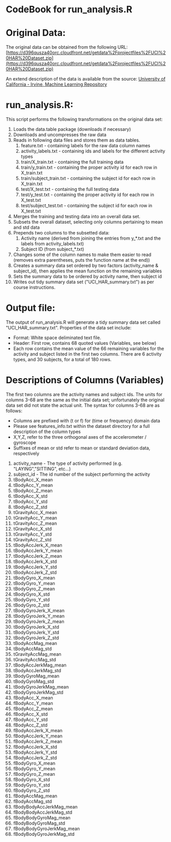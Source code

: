 # CodeBook for run_analysis.R

Original Data:
==========
The original data can be obtained from the following URL:
[https://d396qusza40orc.cloudfront.net/getdata%2Fprojectfiles%2FUCI%20HAR%20Dataset.zip](https://d396qusza40orc.cloudfront.net/getdata%2Fprojectfiles%2FUCI%20HAR%20Dataset.zip)

An extend description of the data is available from the source:
[University of California - Irvine, Machine Learning Repository](http://archive.ics.uci.edu/ml/datasets/Human+Activity+Recognition+Using+Smartphones)

run_analysis.R:
===============

This script performs the following transformations on the original data set:

1. Loads the data.table package (downloads if necessary)
2. Downloads and uncompresses the raw data
3. Reads in following data files and stores them as data tables.
	1. feature.txt - containing labels for the raw data column names
	2. activity_labels.txt - containing ids and labels for the different activity types
	3. train/X_train.txt - containing the full training data 
	4. train/y_train.txt - containing the proper activity id for each row in X_train.txt
	5. train/subject_train.txt - containing the subject id for each row in X_train.txt
	6. test/X_test.txt - containing the full testing data 
	7. test/y_test.txt - containing the proper activity id for each row in X_test.txt
	8. test/subject_test.txt - containing the subject id for each row in X_test.txt
4. Merges the training and testing data into an overall data set.
5. Subsets the overall dataset, selecting only columns pertaining to mean and std data
6. Prepends two columns to the subsetted data:
	1. Activity name (derived from joining the entries from y_*.txt and the labels from activity_labels.txt)
	2. Subject ID (from subject_*.txt)
7. Changes some of the column names to make them easier to read (removes extra parentheses, puts the function name at the end))
8. Creates a summary data set ordered by two factors (activity_name & subject_id), then applies the mean function on the remaining variables
9. Sets the summary data to be ordered by activity name, then subject id
10. Writes out tidy summary data set ("UCI_HAR_summary.txt") as per course instructions.

Output file:
===========
The output of run_analysis.R will generate a tidy summary data set called "UCI_HAR_summary.txt". Properties of the data set include:
* Format: White space deliminated text file. 
* Header: First row, contains 68 quoted values (Variables, see below)
* Each row contains the mean value of the 66 remaining variables for the activity and subject listed in the first two columns. There are 6 activity types, and 30 subjects, for a total of 180 rows.

Descriptions of Columns (Variables)
=========

The first two columns are the activity names and subject ids.
The units for columns 3-68 are the same as the initial data set; unfortunately the original data set did not state the actual unit.
The syntax for columns 3-68 are as follows:
- Columns are prefixed with (t or f) for (time or frequency) domain data
- Please see features_info.txt within the dataset directory for a full description of the column types
- X,Y,Z, refer to the three orthogonal axes of the accelerometer / gyroscope
- Suffixes of mean or std refer to mean or standard deviation data, respectively


1. activity_name - The type of activity performed (e.g. "LAYING","SITTING", etc...)
2. subject_id - The id number of the subject performing the activity
3. tBodyAcc_X_mean
4. tBodyAcc_Y_mean
5. tBodyAcc_Z_mean
6. tBodyAcc_X_std
7. tBodyAcc_Y_std
8. tBodyAcc_Z_std
9. tGravityAcc_X_mean
10. tGravityAcc_Y_mean
11. tGravityAcc_Z_mean
12. tGravityAcc_X_std
13. tGravityAcc_Y_std
14. tGravityAcc_Z_std
15. tBodyAccJerk_X_mean
16. tBodyAccJerk_Y_mean
17. tBodyAccJerk_Z_mean
18. tBodyAccJerk_X_std
19. tBodyAccJerk_Y_std
20. tBodyAccJerk_Z_std
21. tBodyGyro_X_mean
22. tBodyGyro_Y_mean
23. tBodyGyro_Z_mean
24. tBodyGyro_X_std
25. tBodyGyro_Y_std
26. tBodyGyro_Z_std
27. tBodyGyroJerk_X_mean
28. tBodyGyroJerk_Y_mean
29. tBodyGyroJerk_Z_mean
30. tBodyGyroJerk_X_std
31. tBodyGyroJerk_Y_std
32. tBodyGyroJerk_Z_std
33. tBodyAccMag_mean
34. tBodyAccMag_std
35. tGravityAccMag_mean
36. tGravityAccMag_std
37. tBodyAccJerkMag_mean
38. tBodyAccJerkMag_std
39. tBodyGyroMag_mean
40. tBodyGyroMag_std
41. tBodyGyroJerkMag_mean
42. tBodyGyroJerkMag_std
43. fBodyAcc_X_mean
44. fBodyAcc_Y_mean
45. fBodyAcc_Z_mean
46. fBodyAcc_X_std
47. fBodyAcc_Y_std
48. fBodyAcc_Z_std
49. fBodyAccJerk_X_mean
50. fBodyAccJerk_Y_mean
51. fBodyAccJerk_Z_mean
52. fBodyAccJerk_X_std
53. fBodyAccJerk_Y_std
54. fBodyAccJerk_Z_std
55. fBodyGyro_X_mean
56. fBodyGyro_Y_mean
57. fBodyGyro_Z_mean
58. fBodyGyro_X_std
59. fBodyGyro_Y_std
60. fBodyGyro_Z_std
61. fBodyAccMag_mean
62. fBodyAccMag_std
63. fBodyBodyAccJerkMag_mean
64. fBodyBodyAccJerkMag_std
65. fBodyBodyGyroMag_mean
66. fBodyBodyGyroMag_std
67. fBodyBodyGyroJerkMag_mean
68. fBodyBodyGyroJerkMag_std
